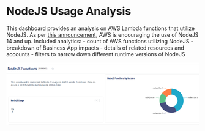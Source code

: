 # NodeJS Usage Analysis

This dashboard provides an analysis on AWS Lambda functions that utilize NodeJS. As per [this announcement](https://aws.amazon.com/blogs/developer/announcing-the-end-of-support-for-node-js-12-x-in-the-aws-sdk-for-javascript-v3/), AWS is encouraging the use of NodeJS 14 and up.
Included analytics:
	- count of AWS functions utilizing NodeJS
	- breakdown of Business App impacts
	- details of related resources and accounts
	- filters to narrow down different runtime versions of NodeJS
	
![Dashboard Thumbnail](/Assets/Thumbnails/NodeJS_Functions_Thumbnail.png)
